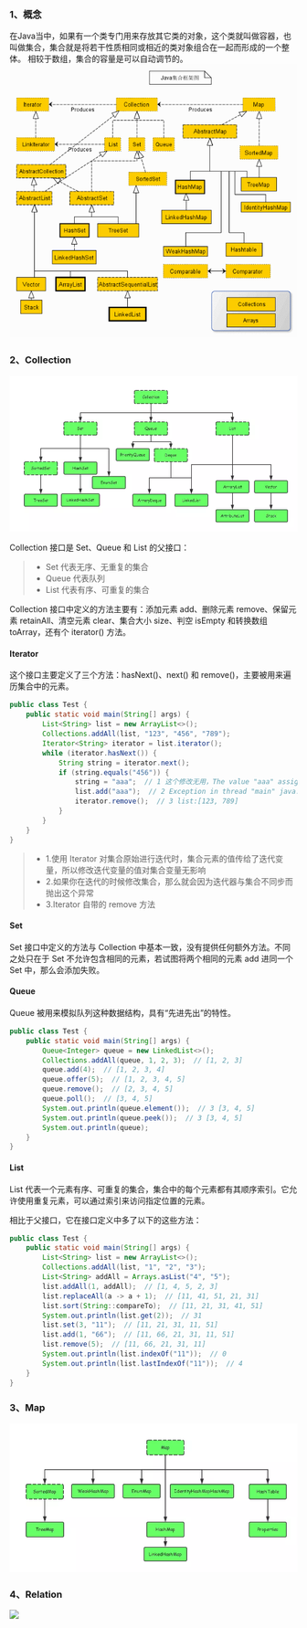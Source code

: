 ### 1、概念

在Java当中，如果有一个类专门用来存放其它类的对象，这个类就叫做容器，也叫做集合，集合就是将若干性质相同或相近的类对象组合在一起而形成的一个整体。
相较于数组，集合的容量是可以自动调节的。
![](imgs/CollectionAndMap.gif)



### 2、Collection

![](imgs/Collection.webp)

Collection 接口是 Set、Queue 和 List 的父接口：

> * Set 代表无序、无重复的集合
> * Queue 代表队列
> * List 代表有序、可重复的集合

Collection 接口中定义的方法主要有：添加元素 add、删除元素 remove、保留元素 retainAll、清空元素 clear、集合大小 size、判空 isEmpty 和转换数组 toArray，还有个 iterator() 方法。

#### Iterator

这个接口主要定义了三个方法：hasNext()、next() 和 remove()，主要被用来遍历集合中的元素。

```java
public class Test {
    public static void main(String[] args) {
        List<String> list = new ArrayList<>();
        Collections.addAll(list, "123", "456", "789");
        Iterator<String> iterator = list.iterator();
        while (iterator.hasNext()) {
            String string = iterator.next();
            if (string.equals("456")) {
                string = "aaa";  // 1 这个修改无用，The value "aaa" assigned to 'string' is never used
                list.add("aaa");  // 2 Exception in thread "main" java.util.ConcurrentModificationException
                iterator.remove();  // 3 list:[123, 789]
            }
        }
    }
}
```

> * 1.使用 Iterator 对集合原始进行迭代时，集合元素的值传给了迭代变量，所以修改迭代变量的值对集合变量无影响
> * 2.如果你在迭代的时候修改集合，那么就会因为迭代器与集合不同步而抛出这个异常
> * 3.Iterator 自带的 remove 方法

#### Set

Set 接口中定义的方法与 Collection 中基本一致，没有提供任何额外方法。不同之处只在于 Set 不允许包含相同的元素，若试图将两个相同的元素 add 进同一个 Set 中，那么会添加失败。 

#### Queue

Queue 被用来模拟队列这种数据结构，具有“先进先出”的特性。

```java
public class Test {
    public static void main(String[] args) {
        Queue<Integer> queue = new LinkedList<>();
        Collections.addAll(queue, 1, 2, 3);  // [1, 2, 3]
        queue.add(4);  // [1, 2, 3, 4]
        queue.offer(5);  // [1, 2, 3, 4, 5]
        queue.remove();  // [2, 3, 4, 5]
        queue.poll();  // [3, 4, 5]
        System.out.println(queue.element());  // 3 [3, 4, 5]
        System.out.println(queue.peek());  // 3 [3, 4, 5]
        System.out.println(queue);
    }
}
```

#### List

List 代表一个元素有序、可重复的集合，集合中的每个元素都有其顺序索引。它允许使用重复元素，可以通过索引来访问指定位置的元素。

相比于父接口，它在接口定义中多了以下的这些方法：

```java
public class Test {
    public static void main(String[] args) {
        List<String> list = new ArrayList<>();
        Collections.addAll(list, "1", "2", "3");
        List<String> addAll = Arrays.asList("4", "5");
        list.addAll(1, addAll);  // [1, 4, 5, 2, 3]
        list.replaceAll(a -> a + 1);  // [11, 41, 51, 21, 31]
        list.sort(String::compareTo);  // [11, 21, 31, 41, 51]
        System.out.println(list.get(2));  // 31
        list.set(3, "11");  // [11, 21, 31, 11, 51]
        list.add(1, "66");  // [11, 66, 21, 31, 11, 51]
        list.remove(5);  // [11, 66, 21, 31, 11]
        System.out.println(list.indexOf("11"));  // 0
        System.out.println(list.lastIndexOf("11"));  // 4
    }
}
```



### 3、Map

![](imgs/Map.webp)



### 4、Relation

![](imgs/collection.png)
